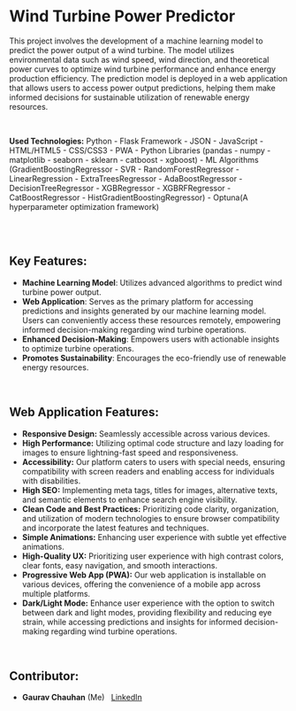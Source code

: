 # Wind Turbine Power Predictor

This project involves the development of a machine learning model to predict the power output of a wind turbine. The model utilizes environmental data such as wind speed, wind direction, and theoretical power curves to optimize wind turbine performance and enhance energy production efficiency. The prediction model is deployed in a web application that allows users to access power output predictions, helping them make informed decisions for sustainable utilization of renewable energy resources.

<br>

**Used Technologies:** Python - Flask Framework - JSON - JavaScript - HTML/HTML5 - CSS/CSS3 - PWA - Python Libraries (pandas - numpy - matplotlib - seaborn - sklearn - catboost - xgboost) - ML Algorithms (GradientBoostingRegressor - SVR - RandomForestRegressor - LinearRegression - ExtraTreesRegressor - AdaBoostRegressor - DecisionTreeRegressor - XGBRegressor - XGBRFRegressor - CatBoostRegressor - HistGradientBoostingRegressor) - Optuna(A hyperparameter optimization framework)
<br><br>

<br>

## Key Features:
- <strong>Machine Learning Model</strong>: Utilizes advanced algorithms to predict wind turbine power output.
- <strong>Web Application</strong>: Serves as the primary platform for accessing predictions and insights generated by our machine learning model. Users can conveniently access these resources remotely, empowering informed decision-making regarding wind turbine operations.
- <strong>Enhanced Decision-Making</strong>: Empowers users with actionable insights to optimize turbine operations.
- <strong>Promotes Sustainability</strong>: Encourages the eco-friendly use of renewable energy resources.

<br>

## Web Application Features:
- <b>Responsive Design:</b> Seamlessly accessible across various devices.
- <b>High Performance:</b> Utilizing optimal code structure and lazy loading for images to ensure lightning-fast speed and responsiveness.
- <b>Accessibility:</b> Our platform caters to users with special needs, ensuring compatibility with screen readers and enabling access for individuals with disabilities.
- <b>High SEO:</b> Implementing meta tags, titles for images, alternative texts, and semantic elements to enhance search engine visibility.
- <b>Clean Code and Best Practices:</b> Prioritizing code clarity, organization, and utilization of modern technologies to ensure browser compatibility and incorporate the latest features and techniques.
- <b>Simple Animations:</b> Enhancing user experience with subtle yet effective animations.
- <b>High-Quality UX:</b> Prioritizing user experience with high contrast colors, clear fonts, easy navigation, and smooth interactions.
- <b>Progressive Web App (PWA):</b> Our web application is installable on various devices, offering the convenience of a mobile app across multiple platforms.
- <b>Dark/Light Mode:</b> Enhance user experience with the option to switch between dark and light modes, providing flexibility and reducing eye strain, while accessing predictions and insights for informed decision-making regarding wind turbine operations.

<br>

## Contributor:
- <strong>Gaurav Chauhan</strong> (Me) &nbsp;  <a href="www.linkedin.com/in/gaurav-chauhan-b0a673247" title="Go To LinkedIn"> LinkedIn</a>

